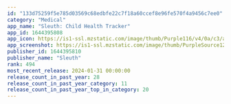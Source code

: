 ```yaml
---
id: "133d75259f5e785d03569c68edbfe22c7f18a60ccef8e96fe570f4a9456c7ee0"
category: "Medical"
app_name: "Sleuth: Child Health Tracker"
app_id: 1644395808
app_icon: https://is1-ssl.mzstatic.com/image/thumb/Purple116/v4/0a/c3/a4/0ac3a4ad-0bb2-c837-b2df-30b61a02a487/AppIcon-1x_U007emarketing-0-5-85-220.jpeg/1024x1024bb.png
app_screenshot: https://is1-ssl.mzstatic.com/image/thumb/PurpleSource126/v4/2c/13/ac/2c13acb1-39a6-3d0f-0a1e-b6eb1366809f/21cf913e-aa9d-4652-8f18-59441d9163a5_6.5_-_01.jpg/1242x2688bb.png
publisher_id: 1644395810
publisher_name: "Sleuth"
rank: 494
most_recent_release: 2024-01-31 00:00:00
release_count_in_past_year: 28
release_count_in_past_year_category: 11
release_count_in_past_year_top_in_category: 20
---
```

